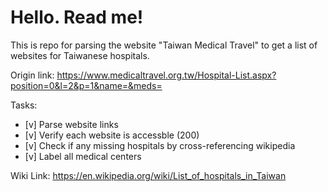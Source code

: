 # Hello. Read me!

This is repo for parsing the website "Taiwan Medical Travel" to get a list of websites for Taiwanese hospitals.

Origin link: 
https://www.medicaltravel.org.tw/Hospital-List.aspx?position=0&l=2&p=1&name=&meds=



Tasks:
- [v] Parse website links
- [v] Verify each website is accessble (200)
- [v] Check if any missing hospitals by cross-referencing wikipedia
- [v] Label all medical centers


Wiki Link:
https://en.wikipedia.org/wiki/List_of_hospitals_in_Taiwan

